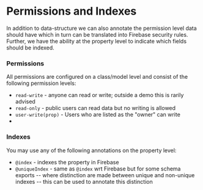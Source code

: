 # Permissions and Indexes

In addition to data-structure we can also annotate the permission level data should have which  in turn can be translated into Firebase security rules. Further, we have the ability at the property level to indicate which fields should be indexed.

### Permissions

All permissions are configured on a class/model level and consist of the following permission levels:

  - `read-write` - anyone can read or write; outside a demo this is rarily advised
  - `read-only` - public users can read data but no writing is allowed
  - `user-write(prop)` - Users who are listed as the "owner" can write
  - 


### Indexes

You may use any of the following annotations on the property level:

- `@index` - indexes the property in Firebase
- `@uniqueIndex` - same as `@index` wrt Firebase but for some schema exports -- where distinction are made between unique and non-unique indexes -- this can be used to annotate this distinction
